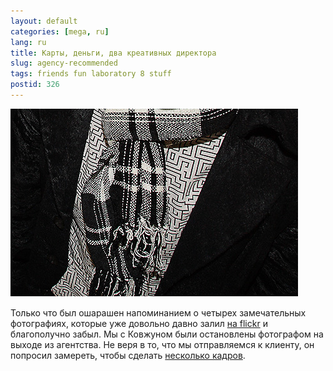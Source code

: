 ```yaml
---
layout: default
categories: [mega, ru]
lang: ru
title: Карты, деньги, два креативных директора
slug: agency-recommended
tags: friends fun laboratory 8 stuff 
postid: 326
---
```

<img src='/o_O/agency-recommended/ty-bratan-russkij-poimi-eto-vazhno.jpg' alt='Зато узнаешь цену золоту, улыбки русской девочки…' style="padding-bottom: 15px;"  width="460" height="300"/>
Только что был ошарашен напоминанием о четырех замечательных фотографиях, которые уже довольно давно залил <a href="http://www.flickr.com/photos/genn-org/">на flickr</a> и благополучно забыл. Мы с Ковжуном были остановлены фотографом на выходе из агентства. Не веря в то, что мы отправляемся к клиенту, он попросил замереть, чтобы сделать <a href="http://www.flickr.com/photos/genn-org/tags/lockstock/">несколько кадров</a>.